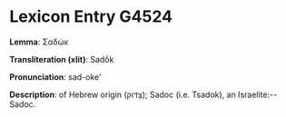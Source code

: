 # Lexicon Entry G4524

**Lemma**: Σαδώκ

**Transliteration (xlit)**: Sadṓk

**Pronunciation**: sad-oke'

**Description**:
of Hebrew origin (צָדוֹק); Sadoc (i.e. Tsadok), an Israelite:--Sadoc.
